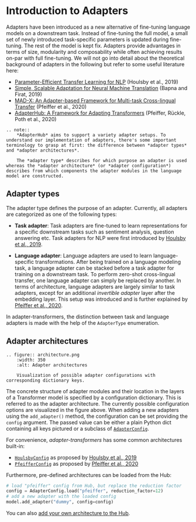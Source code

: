 # Introduction to Adapters

Adapters have been introduced as a new alternative of fine-tuning language models on a downstream task.
Instead of fine-tuning the full model, a small set of newly introduced task-specific parameters is updated during fine-tuning.
The rest of the model is kept fix.
Adapters provide advantages in terms of size, modularity and composability while often achieving results on-par with full fine-tuning.
We will not go into detail about the theoretical background of adapters in the following but refer to some useful literature here:

* [Parameter-Efficient Transfer Learning for NLP](https://arxiv.org/pdf/1902.00751.pdf) (Houlsby et al., 2019)
* [Simple, Scalable Adaptation for Neural Machine Translation](https://arxiv.org/pdf/1909.08478.pdf) (Bapna and Firat, 2019)
* [MAD-X: An Adapter-based Framework for Multi-task Cross-lingual Transfer](https://arxiv.org/pdf/2005.00052.pdf) (Pfeiffer et al., 2020)
* [AdapterHub: A Framework for Adapting Transformers](https://arxiv.org/pdf/2007.07779.pdf) (Pfeiffer, Rückle, Poth et al., 2020)

```eval_rst
.. note::
    *AdapterHub* aims to support a variety adapter setups. To understand our implementation of adapters, there's some important terminology to grasp at first: the difference between *adapter types* and *adapter architectures*. 
    
    The *adapter type* describes for which purpose an adapter is used whereas the *adapter architecture* (or *adapter configuration*) describes from which components the adapter modules in the language model are constructed.
```

## Adapter types

The adapter type defines the purpose of an adapter. Currently, all adapters are categorized as one of the following types:

- **Task adapter**: Task adapters are fine-tuned to learn representations for a specific downstream tasks such as sentiment analysis, question answering etc. Task adapters for NLP were first introduced by [Houlsby et al., 2019](https://arxiv.org/pdf/1902.00751.pdf).

- **Language adapter**: Language adapters are used to learn language-specific transformations. After being trained on a language modeling task, a language adapter can be stacked before a task adapter for training on a downstream task. To perform zero-shot cross-lingual transfer, one language adapter can simply be replaced by another. In terms of architecture, language adapters are largely similar to task adapters, except for an additional _invertible adapter_ layer after the embedding layer. This setup was introduced and is further explained by [Pfeiffer et al., 2020](https://arxiv.org/pdf/2005.00052.pdf).

In adapter-transformers, the distinction between task and language adapters is made with the help of the `AdapterType` enumeration.

## Adapter architectures

```eval_rst
.. figure:: architecture.png
    :width: 350
    :alt: Adapter architectures

    Visualization of possible adapter configurations with corresponding dictionary keys.
```

The concrete structure of adapter modules and their location in the layers of a Transformer model is specified by a configuration dictionary. This is referred to as the adapter architecture. The currently possible configuration options are visualized in the figure above. When adding a new adapters using the `add_adapter()` method, the configuration can be set providing the `config` argument. The passed value can be either a plain Python dict containing all keys pictured or a subclass of [`AdapterConfig`](classes/adapter_config.html#transformers.AdapterConfig).

For convenience, _adapter-transformers_ has some common architectures built-in:
- [`HoulsbyConfig`](classes/adapter_config.html#transformers.HoulsbyConfig) as proposed by [Houlsby et al., 2019](https://arxiv.org/pdf/1902.00751.pdf)
- [`PfeifferConfig`](classes/adapter_config.html#transformers.PfeifferConfig) as proposed by [Pfeiffer et al., 2020](https://arxiv.org/pdf/2005.00052.pdf)

Furthermore, pre-defined architectures can be loaded from the Hub:

```python
# load "pfeiffer" config from Hub, but replace the reduction factor
config = AdapterConfig.load("pfeiffer", reduction_factor=12)
# add a new adapter with the loaded config
model.add_adapter("dummy", config=config)
```

 You can also [add your own architecture to the Hub](contributing.html#add-a-new-adapter-architecture).
